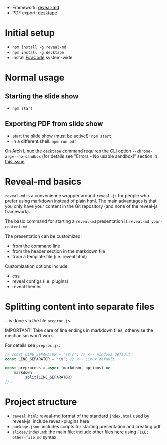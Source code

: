 - Framework: [reveal-md](https://github.com/webpro/reveal-md)
- PDF export: [desktape](https://github.com/astefanutti/decktape)

# Initial setup

- `npm install -g reveal-md`
- `npm install -g decktape`
- install [FiraCode](https://github.com/tonsky/FiraCode) system-wide

# Normal usage

## Starting the slide show

- `npm start`

## Exporting PDF from slide show

- start the slide show (must be active!): `npm start`
- in a different shell: `npm run pdf`

On Arch Linux the `decktape` command requires the CLI option `--chrome-arg=--no-sandbox` (for details see "Errors - No usable sandbox!" section in [this issue](https://github.com/astefanutti/decktape)

# Reveal-md basics

`reveal-md` is a convenience wrapper around `reveal-js` for people who prefer using markdown instead of plain html. The main advantages is that you only have your content in the Git repository (and none of the reveal-js framework).

The basic command for starting a `reveal-md` presentation is `reveal-md your-content.md`.

The presentation can be customized:

- from the command line
- from the header section in the markdown file
- from a template file (i.e. reveal.html)

Customization options include:

- css
- reveal configs (i.e. plugins)
- reveal themes

# Splitting content into separate files

...is done via the file `preproc.js`.

IMPORTANT: Take care of line endings in markdown files, otherwise the mechanism won't work.

For details see `preproc.js`:

```javascript
// const LINE_SEPARATOR = '\r\n'; // <-- Windows default
const LINE_SEPARATOR = '\n'; // <-- Linux default

const preprocess = async (markdown, options) =>
    markdown
        .split(LINE_SEPARATOR)
//...
```

# Project structure

- `reveal.html`: reveal-md format of the standard `index.html` used by reveal-js: include reveal-plugins here
- `package.json`: includes scripts for starting presentation and creating pdf
- `slides/index.md`: the main file: include other files here using `FILE: other-file.md` syntax
